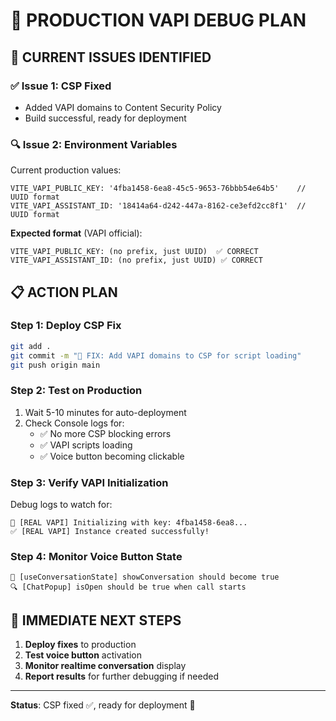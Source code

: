 # 🔧 PRODUCTION VAPI DEBUG PLAN

## 🚨 **CURRENT ISSUES IDENTIFIED**

### ✅ **Issue 1: CSP Fixed**

- Added VAPI domains to Content Security Policy
- Build successful, ready for deployment

### 🔍 **Issue 2: Environment Variables**

Current production values:

```
VITE_VAPI_PUBLIC_KEY: '4fba1458-6ea8-45c5-9653-76bbb54e64b5'    // UUID format
VITE_VAPI_ASSISTANT_ID: '18414a64-d242-447a-8162-ce3efd2cc8f1'  // UUID format
```

**Expected format** (VAPI official):

```
VITE_VAPI_PUBLIC_KEY: (no prefix, just UUID)  ✅ CORRECT
VITE_VAPI_ASSISTANT_ID: (no prefix, just UUID) ✅ CORRECT
```

## 📋 **ACTION PLAN**

### **Step 1: Deploy CSP Fix**

```bash
git add .
git commit -m "🚀 FIX: Add VAPI domains to CSP for script loading"
git push origin main
```

### **Step 2: Test on Production**

1. Wait 5-10 minutes for auto-deployment
2. Check Console logs for:
   - ✅ No more CSP blocking errors
   - ✅ VAPI scripts loading
   - ✅ Voice button becoming clickable

### **Step 3: Verify VAPI Initialization**

Debug logs to watch for:

```
🚀 [REAL VAPI] Initializing with key: 4fba1458-6ea8...
✅ [REAL VAPI] Instance created successfully!
```

### **Step 4: Monitor Voice Button State**

```
🔄 [useConversationState] showConversation should become true
🔍 [ChatPopup] isOpen should be true when call starts
```

## 🎯 **IMMEDIATE NEXT STEPS**

1. **Deploy fixes** to production
2. **Test voice button** activation
3. **Monitor realtime conversation** display
4. **Report results** for further debugging if needed

---

**Status**: CSP fixed ✅, ready for deployment 🚀
